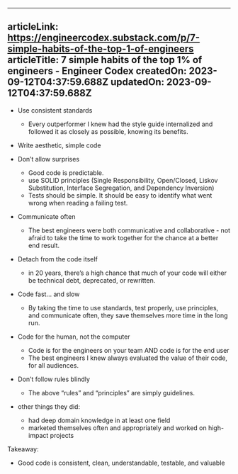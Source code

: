 -----------------------
articleLink: https://engineercodex.substack.com/p/7-simple-habits-of-the-top-1-of-engineers
articleTitle: 7 simple habits of the top 1% of engineers - Engineer Codex
createdOn: 2023-09-12T04:37:59.688Z
updatedOn: 2023-09-12T04:37:59.688Z
-----------------------

- Use consistent standards 
  - Every outperformer I knew had the style guide internalized and followed it as closely as possible, knowing its benefits.
- Write aesthetic, simple code
- Don’t allow surprises
  - Good code is predictable.
  - use SOLID principles (Single Responsibility, Open/Closed, Liskov Substitution, Interface Segregation, and Dependency Inversion)
  - Tests should be simple. It should be easy to identify what went wrong when reading a failing test.
- Communicate often
  - The best engineers were both communicative and collaborative - not afraid to take the time to work together for the chance at a better end result.
- Detach from the code itself
  - in 20 years, there’s a high chance that much of your code will either be technical debt, deprecated, or rewritten.
- Code fast… and slow
  - By taking the time to use standards, test properly, use principles, and communicate often, they save themselves more time in the long run.
- Code for the human, not the computer
  - Code is for the engineers on your team AND code is for the end user
  - The best engineers I knew always evaluated the value of their code, for all audiences.
- Don’t follow rules blindly
  - The above “rules” and “principles” are simply guidelines. 

- other things they did:
  - had deep domain knowledge in at least one field
  - marketed themselves often and appropriately and worked on high-impact projects

Takeaway:
- Good code is consistent, clean, understandable, testable, and valuable
